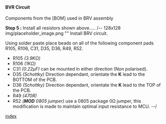 #### BVR Circuit
Components from the [BOM] used in BRV assembly

**Step 5 :** Install all resistors shown above.....
/-- 128x128 img/placeholder_image.png "" Install BRV circuit.

Using solder paste place beads on all of the following component pads R105, R106, C31, D35, D36, R49, R52.

- R105	*(3.9K&ohm;)* 
- R106	*(1K&ohm;)*	
- C31	*(0.22µF)* can be mounted in either direction (Non polarised).
- D35	*(Schottky)* Direction dependant, orientate the **K** lead to the BOTTOM of the PCB.
- D36	*(Schottky)* Direction dependant, orientate the **K** lead to the TOP of the PCB.
- R49	*(470R)*
- R52	*(**MOD** 0805 jumper)* use a 0805 package 0&ohm; jumper, this modification is made to maintain optimal input resistance to MCU.
--/


[index](#index)
